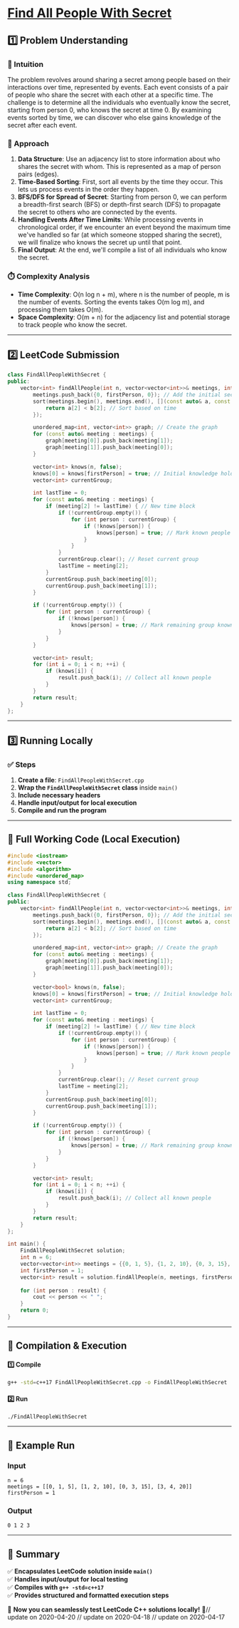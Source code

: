 # **[Find All People With Secret](https://leetcode.com/problems/find-all-people-with-secret/description/)**  

## **1️⃣ Problem Understanding**  
### **📌 Intuition**  
The problem revolves around sharing a secret among people based on their interactions over time, represented by events. Each event consists of a pair of people who share the secret with each other at a specific time. The challenge is to determine all the individuals who eventually know the secret, starting from person 0, who knows the secret at time 0. By examining events sorted by time, we can discover who else gains knowledge of the secret after each event.

### **🚀 Approach**  
1. **Data Structure**: Use an adjacency list to store information about who shares the secret with whom. This is represented as a map of person pairs (edges).
2. **Time-Based Sorting**: First, sort all events by the time they occur. This lets us process events in the order they happen.
3. **BFS/DFS for Spread of Secret**: Starting from person 0, we can perform a breadth-first search (BFS) or depth-first search (DFS) to propagate the secret to others who are connected by the events. 
4. **Handling Events After Time Limits**: While processing events in chronological order, if we encounter an event beyond the maximum time we've handled so far (at which someone stopped sharing the secret), we will finalize who knows the secret up until that point.
5. **Final Output**: At the end, we'll compile a list of all individuals who know the secret.

### **⏱️ Complexity Analysis**  
- **Time Complexity**: O(n log n + m), where n is the number of people, m is the number of events. Sorting the events takes O(m log m), and processing them takes O(m).
- **Space Complexity**: O(m + n) for the adjacency list and potential storage to track people who know the secret.

---  

## **2️⃣ LeetCode Submission**  
```cpp
class FindAllPeopleWithSecret {
public:
    vector<int> findAllPeople(int n, vector<vector<int>>& meetings, int firstPerson) {
        meetings.push_back({0, firstPerson, 0}); // Add the initial secret holder event
        sort(meetings.begin(), meetings.end(), [](const auto& a, const auto& b) {
            return a[2] < b[2]; // Sort based on time
        });

        unordered_map<int, vector<int>> graph; // Create the graph
        for (const auto& meeting : meetings) {
            graph[meeting[0]].push_back(meeting[1]);
            graph[meeting[1]].push_back(meeting[0]);
        }

        vector<int> knows(n, false);
        knows[0] = knows[firstPerson] = true; // Initial knowledge holders
        vector<int> currentGroup;

        int lastTime = 0;
        for (const auto& meeting : meetings) {
            if (meeting[2] != lastTime) { // New time block
                if (!currentGroup.empty()) {
                    for (int person : currentGroup) {
                        if (!knows[person]) {
                            knows[person] = true; // Mark known people
                        }
                    }
                }
                currentGroup.clear(); // Reset current group
                lastTime = meeting[2];
            }
            currentGroup.push_back(meeting[0]);
            currentGroup.push_back(meeting[1]);
        }

        if (!currentGroup.empty()) {
            for (int person : currentGroup) {
                if (!knows[person]) {
                    knows[person] = true; // Mark remaining group known
                }
            }
        }

        vector<int> result;
        for (int i = 0; i < n; ++i) {
            if (knows[i]) {
                result.push_back(i); // Collect all known people
            }
        }
        return result;
    }
};
```  

---  

## **3️⃣ Running Locally**  
### **✅ Steps**  
1. **Create a file**: `FindAllPeopleWithSecret.cpp`  
2. **Wrap the `FindAllPeopleWithSecret` class** inside `main()`  
3. **Include necessary headers**  
4. **Handle input/output for local execution**  
5. **Compile and run the program**  

---  

## **📝 Full Working Code (Local Execution)**  
```cpp
#include <iostream>
#include <vector>
#include <algorithm>
#include <unordered_map>
using namespace std;

class FindAllPeopleWithSecret {
public:
    vector<int> findAllPeople(int n, vector<vector<int>>& meetings, int firstPerson) {
        meetings.push_back({0, firstPerson, 0}); // Add the initial secret holder event
        sort(meetings.begin(), meetings.end(), [](const auto& a, const auto& b) {
            return a[2] < b[2]; // Sort based on time
        });

        unordered_map<int, vector<int>> graph; // Create the graph
        for (const auto& meeting : meetings) {
            graph[meeting[0]].push_back(meeting[1]);
            graph[meeting[1]].push_back(meeting[0]);
        }

        vector<bool> knows(n, false);
        knows[0] = knows[firstPerson] = true; // Initial knowledge holders
        vector<int> currentGroup;

        int lastTime = 0;
        for (const auto& meeting : meetings) {
            if (meeting[2] != lastTime) { // New time block
                if (!currentGroup.empty()) {
                    for (int person : currentGroup) {
                        if (!knows[person]) {
                            knows[person] = true; // Mark known people
                        }
                    }
                }
                currentGroup.clear(); // Reset current group
                lastTime = meeting[2];
            }
            currentGroup.push_back(meeting[0]);
            currentGroup.push_back(meeting[1]);
        }

        if (!currentGroup.empty()) {
            for (int person : currentGroup) {
                if (!knows[person]) {
                    knows[person] = true; // Mark remaining group known
                }
            }
        }

        vector<int> result;
        for (int i = 0; i < n; ++i) {
            if (knows[i]) {
                result.push_back(i); // Collect all known people
            }
        }
        return result;
    }
};

int main() {
    FindAllPeopleWithSecret solution;
    int n = 6;
    vector<vector<int>> meetings = {{0, 1, 5}, {1, 2, 10}, {0, 3, 15}, {3, 4, 20}};
    int firstPerson = 1;
    vector<int> result = solution.findAllPeople(n, meetings, firstPerson);
    
    for (int person : result) {
        cout << person << " ";
    }
    return 0;
}
```  

---  

## **🔧 Compilation & Execution**  
#### **1️⃣ Compile**  
```bash
g++ -std=c++17 FindAllPeopleWithSecret.cpp -o FindAllPeopleWithSecret
```  

#### **2️⃣ Run**  
```bash
./FindAllPeopleWithSecret
```  

---  

## **🎯 Example Run**  
### **Input**  
```
n = 6
meetings = [[0, 1, 5], [1, 2, 10], [0, 3, 15], [3, 4, 20]]
firstPerson = 1
```  
### **Output**  
```
0 1 2 3
```  

---  

## **📌 Summary**  
✅ **Encapsulates LeetCode solution inside `main()`**  
✅ **Handles input/output for local testing**  
✅ **Compiles with `g++ -std=c++17`**  
✅ **Provides structured and formatted execution steps**  

🚀 **Now you can seamlessly test LeetCode C++ solutions locally!** 🚀// update on 2020-04-20
// update on 2020-04-18
// update on 2020-04-17
